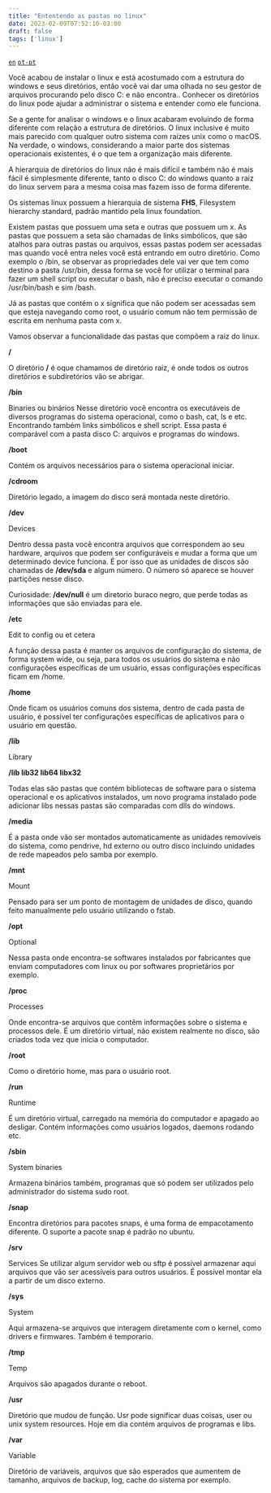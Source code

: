 ```yaml
---
title: "Ententendo as pastas no linux"
date: 2023-02-09T07:52:10-03:00
draft: false
tags: ['linux']
---
```

<code><a href="/folders-in-linux">en</a></code>
<code><a href="/pt-pt/folders-in-linux">pt-pt</a></code>

Você acabou de instalar o linux e está acostumado com a estrutura do windows e seus diretórios, então você vai dar uma olhada no seu gestor de arquivos procurando pelo disco C: e não encontra..
Conhecer os diretórios do linux pode ajudar a administrar o sistema e entender como ele funciona.

Se a gente for analisar o windows e o linux acabaram evoluindo de forma diferente com relação a estrutura de diretórios. O linux inclusive é muito mais parecido com qualquer outro sistema com raízes unix como o macOS. Na verdade, o windows, considerando a maior parte dos sistemas operacionais existentes, é o que tem a organização mais diferente.

A hierarquia de diretórios do linux não é mais difícil e também não é mais fácil é simplesmente diferente, tanto o disco C: do windows quanto a raiz do linux servem para a mesma coisa mas fazem isso de forma diferente.

Os sistemas linux possuem a hierarquia de sistema **FHS**, Filesystem hierarchy standard, padrão mantido pela linux foundation.


Existem pastas que possuem uma seta e outras que possuem um x.
As pastas que possuem a seta são chamadas de links simbólicos, que são atalhos para outras pastas ou arquivos, essas pastas podem ser acessadas mas quando você entra neles você está entrando em outro diretório. Como exemplo o /bin, se observar as propriedades dele vai ver que tem como destino a pasta /usr/bin, dessa forma se você for utilizar o terminal para fazer um shell script ou executar o bash, não é preciso executar o comando /usr/bin/bash e sim /bash.


Já as pastas que contém o x significa que não podem ser acessadas sem que esteja navegando como root, o usuário comum não tem permissão de escrita em nenhuma pasta com x.


Vamos observar a funcionalidade das pastas que compõem a raiz do linux.


**/**

O diretório **/** é oque chamamos de diretório raiz, é onde todos os outros diretórios e subdiretórios vão se abrigar.

**/bin**

Binaries ou binários
Nesse diretório você encontra os executáveis de diversos programas do sistema operacional, como o bash, cat, ls e etc. Encontrando também links simbólicos e shell script. Essa pasta é comparável com a pasta disco C: arquivos e programas do windows.

**/boot**

Contém os arquivos necessários para o sistema operacional iniciar.

**/cdroom**

Diretório legado, a imagem do disco será montada neste diretório.

**/dev**

Devices

Dentro dessa pasta você encontra arquivos que correspondem ao seu hardware, arquivos que podem ser configuráveis e mudar a forma que um determinado device funciona. É por isso que as unidades de discos são chamadas de **/dev/sda** e algum número. O número só aparece se houver partições nesse disco.

Curiosidade: **/dev/null** é um diretorio buraco negro, que perde todas as informações que são enviadas para ele.

**/etc**

Edit to config ou et cetera

A função dessa pasta é manter os arquivos de configuração do sistema, de forma system wide, ou seja, para todos os usuários do sistema e não configurações específicas de um usuário, essas configurações específicas ficam em /home.


**/home**

Onde ficam os usuários comuns dos sistema, dentro de cada pasta de usuário, é possível ter configurações específicas de aplicativos para o usuário em questão.

**/lib** 

Library


**/lib lib32 lib64 libx32**

Todas elas são pastas que contém bibliotecas de software para o sistema operacional e os aplicativos instalados, um novo programa instalado pode adicionar libs nessas pastas são comparadas com dlls do windows.

**/media** 

É a pasta onde vão ser montados automaticamente as unidades removíveis do sistema, como pendrive, hd externo ou outro disco incluindo unidades de rede mapeados pelo samba por exemplo.

**/mnt**

Mount 

Pensado para ser um ponto de montagem de unidades de disco, quando feito manualmente pelo usuário utilizando o fstab.


**/opt**

Optional

Nessa pasta onde encontra-se softwares instalados por fabricantes que enviam computadores com linux ou por softwares proprietários por exemplo.


**/proc** 

Processes

Onde encontra-se arquivos que contêm informações sobre o sistema e processos dele. É um diretório virtual, não existem realmente no disco, são criados toda vez que inicia o computador.


**/root**

Como o diretório home, mas para o usuário root.

**/run**

Runtime

É um diretório virtual, carregado na memória do computador e apagado ao desligar. Contém informações como usuários logados, daemons rodando etc.

**/sbin**

System binaries

Armazena binários também, programas que só podem ser utilizados pelo administrador do sistema sudo root.

**/snap**

Encontra diretórios para pacotes snaps, é uma forma de empacotamento diferente. O suporte a pacote snap é padrão no ubuntu.

**/srv**

Services
Se utilizar algum servidor web ou sftp é possível armazenar aqui arquivos que vão ser acessíveis para outros usuários. É possível montar ela a partir de um disco externo.

**/sys**

System

Aqui armazena-se arquivos que interagem diretamente com o kernel, como drivers e firmwares. Também é temporario.


**/tmp** 

Temp

Arquivos são apagados durante o reboot.

**/usr**

Diretório que mudou de função. Usr pode significar duas coisas, user ou unix system resources. Hoje em dia contém arquivos de programas e libs.

**/var**

Variable

Diretório de variáveis, arquivos que são esperados que aumentem de tamanho, arquivos de backup, log, cache do sistema por exemplo.

